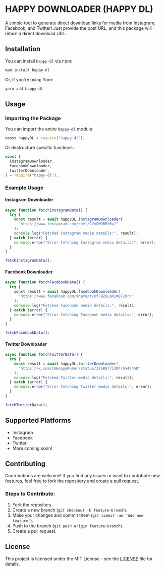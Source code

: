 # HAPPY DOWNLOADER (HAPPY DL)

A simple tool to generate direct download links for media from Instagram, Facebook, and Twitter! Just provide the post URL, and this package will return a direct download URL.

## Installation

You can install `happy-dl` via npm:

```bash
npm install happy-dl
```

Or, if you're using Yarn:

```bash
yarn add happy-dl
```

## Usage

### Importing the Package

You can import the entire `happy-dl` module:

```javascript
const happyDL = require("happy-dl");
```

Or destructure specific functions:

```javascript
const {
  instagramDownloader,
  facebookDownloader,
  twitterDownloader,
} = require("happy-dl");
```

### Example Usage

#### Instagram Downloader

```javascript
async function fetchInstagramData() {
  try {
    const result = await happyDL.instagramDownloader(
      "https://www.instagram.com/reel/C2xQMDBBY6v/"
    );
    console.log("Fetched Instagram media details:", result);
  } catch (error) {
    console.error("Error fetching Instagram media details:", error);
  }
}

fetchInstagramData();
```

#### Facebook Downloader

```javascript
async function fetchFacebookData() {
  try {
    const result = await happyDL.facebookDownloader(
      "https://www.facebook.com/share/r/yfF9ZULaNJnQ72Ur/"
    );
    console.log("Fetched Facebook media details:", result);
  } catch (error) {
    console.error("Error fetching Facebook media details:", error);
  }
}

fetchFacebookData();
```

#### Twitter Downloader

```javascript
async function fetchTwitterData() {
  try {
    const result = await happyDL.twitterDownloader(
      "https://x.com/ImHappyKumar/status/1758877530776547450"
    );
    console.log("Fetched Twitter media details:", result);
  } catch (error) {
    console.error("Error fetching Twitter media details:", error);
  }
}

fetchTwitterData();
```

## Supported Platforms

- Instagram
- Facebook
- Twitter
- More coming soon!

## Contributing

Contributions are welcome! If you find any issues or want to contribute new features, feel free to fork the repository and create a pull request.

### Steps to Contribute:

1. Fork the repository.
2. Create a new branch (`git checkout -b feature-branch`).
3. Make your changes and commit them (`git commit -am 'Add new feature'`).
4. Push to the branch (`git push origin feature-branch`).
5. Create a pull request.

## License

This project is licensed under the MIT License - see the [LICENSE](LICENSE) file for details.
